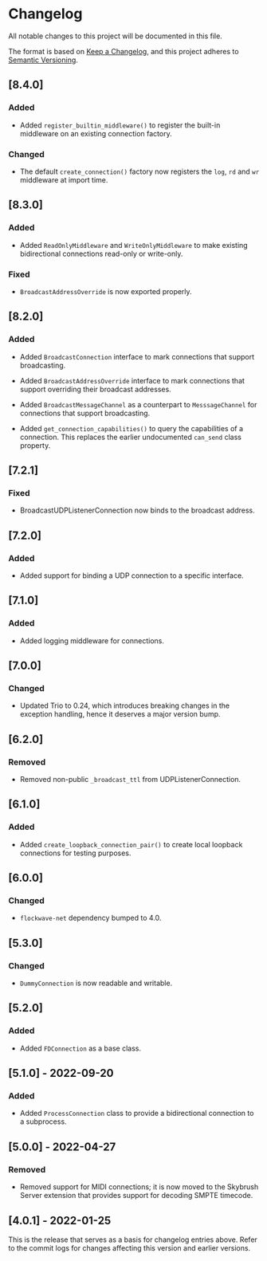 # Changelog

All notable changes to this project will be documented in this file.

The format is based on [Keep a Changelog](https://keepachangelog.com/en/1.0.0/),
and this project adheres to [Semantic Versioning](https://semver.org/spec/v2.0.0.html).

## [8.4.0]

### Added

- Added `register_builtin_middleware()` to register the built-in middleware on
  an existing connection factory.

### Changed

- The default `create_connection()` factory now registers the `log`, `rd` and
  `wr` middleware at import time.

## [8.3.0]

### Added

- Added `ReadOnlyMiddleware` and `WriteOnlyMiddleware` to make existing
  bidirectional connections read-only or write-only.

### Fixed

- `BroadcastAddressOverride` is now exported properly.

## [8.2.0]

### Added

- Added `BroadcastConnection` interface to mark connections that support
  broadcasting.

- Added `BroadcastAddressOverride` interface to mark connections that support
  overriding their broadcast addresses.

- Added `BroadcastMessageChannel` as a counterpart to `MesssageChannel` for
  connections that support broadcasting.

- Added `get_connection_capabilities()` to query the capabilities of a
  connection. This replaces the earlier undocumented `can_send` class
  property.

## [7.2.1]

### Fixed

- BroadcastUDPListenerConnection now binds to the broadcast address.

## [7.2.0]

### Added

- Added support for binding a UDP connection to a specific interface.

## [7.1.0]

### Added

- Added logging middleware for connections.

## [7.0.0]

### Changed

- Updated Trio to 0.24, which introduces breaking changes in the exception
  handling, hence it deserves a major version bump.

## [6.2.0]

### Removed

- Removed non-public `_broadcast_ttl` from UDPListenerConnection.

## [6.1.0]

### Added

- Added `create_loopback_connection_pair()` to create local loopback connections
  for testing purposes.

## [6.0.0]

### Changed

- `flockwave-net` dependency bumped to 4.0.

## [5.3.0]

### Changed

- `DummyConnection` is now readable and writable.

## [5.2.0]

### Added

- Added `FDConnection` as a base class.

## [5.1.0] - 2022-09-20

### Added

- Added `ProcessConnection` class to provide a bidirectional connection to a
  subprocess.

## [5.0.0] - 2022-04-27

### Removed

- Removed support for MIDI connections; it is now moved to the Skybrush Server
  extension that provides support for decoding SMPTE timecode.

## [4.0.1] - 2022-01-25

This is the release that serves as a basis for changelog entries above. Refer
to the commit logs for changes affecting this version and earlier versions.
